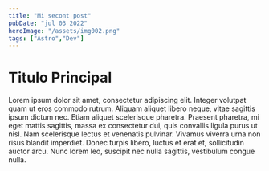 ```yaml
---
title: "Mi secont post"
pubDate: "jul 03 2022"
heroImage: "/assets/img002.png"
tags: ["Astro","Dev"]
---
```



# Titulo Principal

Lorem ipsum dolor sit amet, consectetur adipiscing elit. Integer volutpat quam ut eros commodo rutrum. Aliquam aliquet libero neque, vitae sagittis ipsum dictum nec. Etiam aliquet scelerisque pharetra. Praesent pharetra, mi eget mattis sagittis, massa ex consectetur dui, quis convallis ligula purus ut nisl. Nam scelerisque lectus et venenatis pulvinar. Vivamus viverra urna non risus blandit imperdiet. Donec turpis libero, luctus et erat et, sollicitudin auctor arcu. Nunc lorem leo, suscipit nec nulla sagittis, vestibulum congue nulla.
